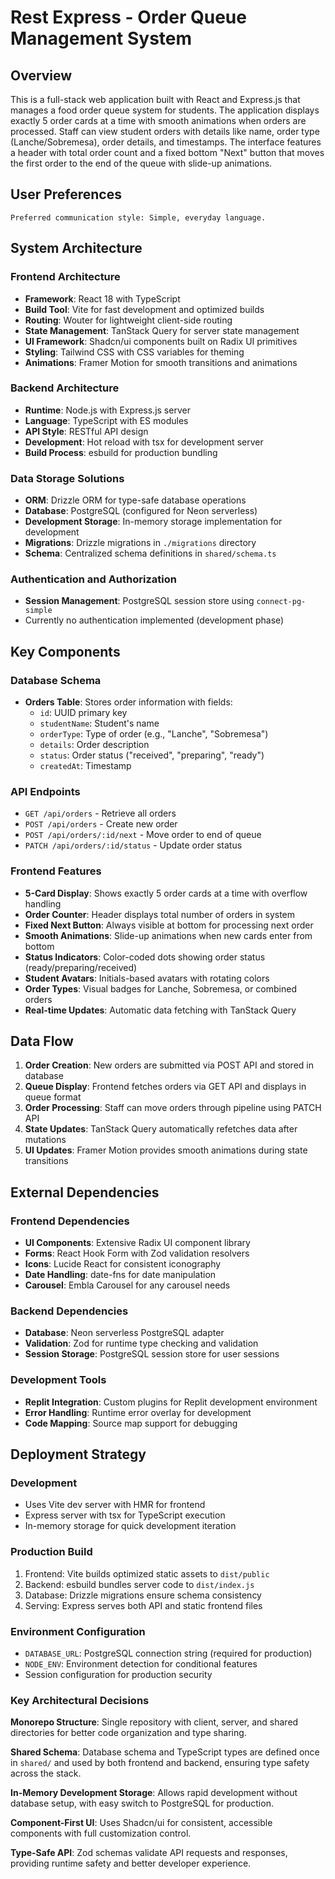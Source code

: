# Rest Express - Order Queue Management System

## Overview

This is a full-stack web application built with React and Express.js that manages a food order queue system for students. The application displays exactly 5 order cards at a time with smooth animations when orders are processed. Staff can view student orders with details like name, order type (Lanche/Sobremesa), order details, and timestamps. The interface features a header with total order count and a fixed bottom "Next" button that moves the first order to the end of the queue with slide-up animations.

## User Preferences

```
Preferred communication style: Simple, everyday language.
```

## System Architecture

### Frontend Architecture
- **Framework**: React 18 with TypeScript
- **Build Tool**: Vite for fast development and optimized builds
- **Routing**: Wouter for lightweight client-side routing
- **State Management**: TanStack Query for server state management
- **UI Framework**: Shadcn/ui components built on Radix UI primitives
- **Styling**: Tailwind CSS with CSS variables for theming
- **Animations**: Framer Motion for smooth transitions and animations

### Backend Architecture
- **Runtime**: Node.js with Express.js server
- **Language**: TypeScript with ES modules
- **API Style**: RESTful API design
- **Development**: Hot reload with tsx for development server
- **Build Process**: esbuild for production bundling

### Data Storage Solutions
- **ORM**: Drizzle ORM for type-safe database operations
- **Database**: PostgreSQL (configured for Neon serverless)
- **Development Storage**: In-memory storage implementation for development
- **Migrations**: Drizzle migrations in `./migrations` directory
- **Schema**: Centralized schema definitions in `shared/schema.ts`

### Authentication and Authorization
- **Session Management**: PostgreSQL session store using `connect-pg-simple`
- Currently no authentication implemented (development phase)

## Key Components

### Database Schema
- **Orders Table**: Stores order information with fields:
  - `id`: UUID primary key
  - `studentName`: Student's name
  - `orderType`: Type of order (e.g., "Lanche", "Sobremesa")
  - `details`: Order description
  - `status`: Order status ("received", "preparing", "ready")
  - `createdAt`: Timestamp

### API Endpoints
- `GET /api/orders` - Retrieve all orders
- `POST /api/orders` - Create new order
- `POST /api/orders/:id/next` - Move order to end of queue
- `PATCH /api/orders/:id/status` - Update order status

### Frontend Features
- **5-Card Display**: Shows exactly 5 order cards at a time with overflow handling
- **Order Counter**: Header displays total number of orders in system
- **Fixed Next Button**: Always visible at bottom for processing next order
- **Smooth Animations**: Slide-up animations when new cards enter from bottom
- **Status Indicators**: Color-coded dots showing order status (ready/preparing/received)
- **Student Avatars**: Initials-based avatars with rotating colors
- **Order Types**: Visual badges for Lanche, Sobremesa, or combined orders
- **Real-time Updates**: Automatic data fetching with TanStack Query

## Data Flow

1. **Order Creation**: New orders are submitted via POST API and stored in database
2. **Queue Display**: Frontend fetches orders via GET API and displays in queue format
3. **Order Processing**: Staff can move orders through pipeline using PATCH API
4. **State Updates**: TanStack Query automatically refetches data after mutations
5. **UI Updates**: Framer Motion provides smooth animations during state transitions

## External Dependencies

### Frontend Dependencies
- **UI Components**: Extensive Radix UI component library
- **Forms**: React Hook Form with Zod validation resolvers
- **Icons**: Lucide React for consistent iconography
- **Date Handling**: date-fns for date manipulation
- **Carousel**: Embla Carousel for any carousel needs

### Backend Dependencies
- **Database**: Neon serverless PostgreSQL adapter
- **Validation**: Zod for runtime type checking and validation
- **Session Storage**: PostgreSQL session store for user sessions

### Development Tools
- **Replit Integration**: Custom plugins for Replit development environment
- **Error Handling**: Runtime error overlay for development
- **Code Mapping**: Source map support for debugging

## Deployment Strategy

### Development
- Uses Vite dev server with HMR for frontend
- Express server with tsx for TypeScript execution
- In-memory storage for quick development iteration

### Production Build
1. Frontend: Vite builds optimized static assets to `dist/public`
2. Backend: esbuild bundles server code to `dist/index.js`
3. Database: Drizzle migrations ensure schema consistency
4. Serving: Express serves both API and static frontend files

### Environment Configuration
- `DATABASE_URL`: PostgreSQL connection string (required for production)
- `NODE_ENV`: Environment detection for conditional features
- Session configuration for production security

### Key Architectural Decisions

**Monorepo Structure**: Single repository with client, server, and shared directories for better code organization and type sharing.

**Shared Schema**: Database schema and TypeScript types are defined once in `shared/` and used by both frontend and backend, ensuring type safety across the stack.

**In-Memory Development Storage**: Allows rapid development without database setup, with easy switch to PostgreSQL for production.

**Component-First UI**: Uses Shadcn/ui for consistent, accessible components with full customization control.

**Type-Safe API**: Zod schemas validate API requests and responses, providing runtime safety and better developer experience.